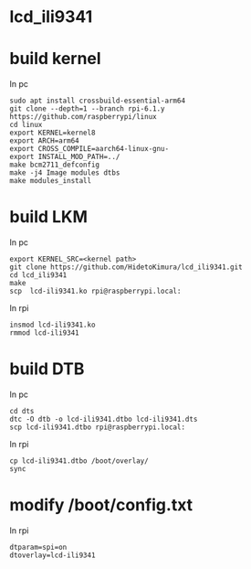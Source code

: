 # lcd_ili9341

# build kernel

In pc
~~~~
sudo apt install crossbuild-essential-arm64
git clone --depth=1 --branch rpi-6.1.y https://github.com/raspberrypi/linux
cd linux
export KERNEL=kernel8
export ARCH=arm64
export CROSS_COMPILE=aarch64-linux-gnu- 
export INSTALL_MOD_PATH=../
make bcm2711_defconfig
make -j4 Image modules dtbs
make modules_install
~~~~

# build LKM

In pc
~~~~
export KERNEL_SRC=<kernel path>
git clone https://github.com/HidetoKimura/lcd_ili9341.git
cd lcd_ili9341
make
scp  lcd-ili9341.ko rpi@raspberrypi.local:
~~~~

In rpi
~~~~
insmod lcd-ili9341.ko 
rmmod lcd-ili9341 
~~~~

# build DTB

In pc
~~~~
cd dts
dtc -O dtb -o lcd-ili9341.dtbo lcd-ili9341.dts 
scp lcd-ili9341.dtbo rpi@raspberrypi.local:
~~~~

In rpi
~~~~
cp lcd-ili9341.dtbo /boot/overlay/
sync
~~~~

# modify /boot/config.txt

In rpi
~~~~
dtparam=spi=on
dtoverlay=lcd-ili9341
~~~~
